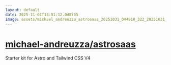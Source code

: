 ```yaml
---
layout: default
date: 2025-11-01T13:51:12.048735
image: assets/michael_andreuzza_astrosaas_20251031_044910_322_20251031_205901_0d37ad--20251031T215916777--cropped.png
---
```


# [michael-andreuzza/astrosaas](https://github.com/michael-andreuzza/astrosaas/)

Starter kit for Astro and Tailwind CSS V4
